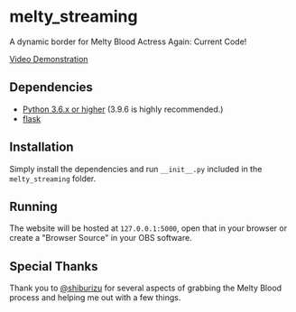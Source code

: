# melty_streaming
A dynamic border for Melty Blood Actress Again: Current Code!

[Video Demonstration](https://www.youtube.com/watch?v=5g_8LMq0-JA)

## Dependencies
 - [Python 3.6.x or higher](https://www.python.org/downloads/release/python-396/) (3.9.6 is highly recommended.)
 - [flask](https://pypi.org/project/flask/)

## Installation
Simply install the dependencies and run `__init__.py` included in the `melty_streaming` folder.

## Running
The website will be hosted at ``127.0.0.1:5000``, open that in your browser or create a "Browser Source" in your OBS software.

## Special Thanks
Thank you to [@shiburizu](https://github.com/shiburizu) for several aspects of grabbing the Melty Blood process and helping me out with a few things.
